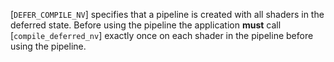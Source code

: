 [`DEFER_COMPILE_NV`] specifies that a pipeline
is created with all shaders in the deferred state.
Before using the pipeline the application  **must**  call
[`compile_deferred_nv`] exactly once on each shader in the pipeline
before using the pipeline.